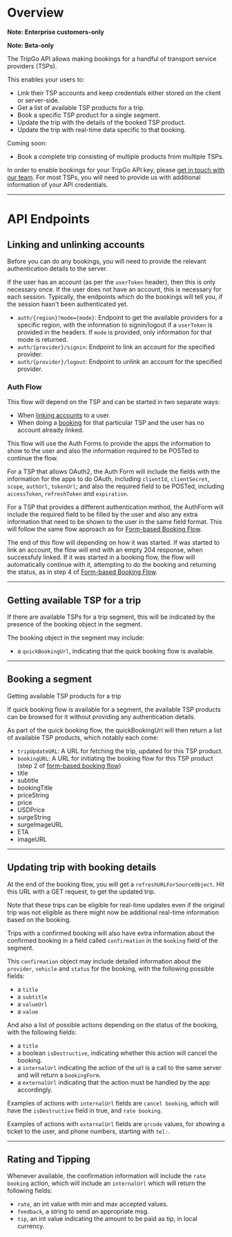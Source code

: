 # Overview

**Note: Enterprise customers-only**

**Note: Beta-only**

The TripGo API allows making bookings for a handful of transport service providers (TSPs).

This enables your users to:

- Link their TSP accounts and keep credentials either stored on the client or server-side.
- Get a list of available TSP products for a trip.
- Book a specific TSP product for a single segment.
- Update the trip with the details of the booked TSP product.
- Update the trip with real-time data specific to that booking.

Coming soon:

- Book a complete trip consisting of multiple products from multiple TSPs.

In order to enable bookings for your TripGo API key, please [get in touch with our team](mailto:api@skedgo.com). For most TSPs, you will need to provide us with additional information of your API credentials.


---

# API Endpoints

## Linking and unlinking accounts

Before you can do any bookings, you will need to provide the relevant authentication details to the server.

If the user has an account (as per the `userToken` header), then this is only necessary once. If the user does not have an account, this is necessary for each session. Typically, the endpoints which do the bookings will tell you, if the session hasn't been authenticated yet.

- `auth/{region}?mode={mode}`: Endpoint to get the available providers for a specific region, with the information to signin/logout if a `userToken` is provided in the headers. If `mode` is provided, only information for that mode is returned.
- `auth/{provider}/signin`: Endpoint to link an account for the specified provider.
- `auth/{provider}/logout`: Endpoint to unlink an account for the specified provider.

### Auth Flow

This flow will depend on the TSP and can be started in two separate ways:

- When [linking accounts](#linking-and-unlinking-accounts) to a user.
- When doing a [booking](#booking-a-segment) for that particular TSP and the user has no account already linked.

This flow will use the Auth Forms to provide the apps the information to show to the user and also the information required to be POSTed to continue the flow.

For a TSP that allows OAuth2, the Auth Form will include the fields with the information for the apps to do OAuth, including `clientId`, `clientSecret`, `scope`, `authUrl`, `tokenUrl`; and also the required field to be POSTed, including `accessToken`, `refreshToken` and `expiration`.

For a TSP that provides a different authentication method, the AuthForm will include the required field to be filled by the user and also any extra information that need to be shown to the user in the same field format. This will follow the same flow approach as for [Form-based Booking Flow](#form-based-booking-flow).

The end of this flow will depending on how it was started.
If was started to link an account, the flow will end with an empty 204 response, when successfuly linked.
If it was started in a booking flow, the flow will automatically continue with it, attempting to do the booking and returning the status, as in step 4 of [Form-based Booking Flow](#form-based-booking-flow).


---

## Getting available TSP for a trip

If there are available TSPs for a trip segment, this will be indicated by the presence of the booking object in the segment.

The booking object in the segment may include:

- a `quickBookingUrl`, indicating that the quick booking flow is available.

---

## Booking a segment

Getting available TSP products for a trip

If quick booking flow is available for a segment, the available TSP products can be browsed for it without providing any authentication details. 

As part of the quick booking flow, the quickBookingUrl will then return a list of available TSP products, which notably each come:

- `tripUpdateURL`: A URL for fetching the trip, updated for this TSP product.
- `bookingURL`: A URL for initiating the booking flow for this TSP product (step 2 of [form-based booking flow](#form-based-booking-flow))
- title
- subtitle
- bookingTitle
- priceString
- price
- USDPrice
- surgeString
- surgeImageURL
- ETA
- imageURL

---

## Updating trip with booking details

At the end of the booking flow, you will get a `refreshURLForSourceObject`. Hit this URL with a GET request, to get the updated trip.

Note that these trips can be eligible for real-time updates even if the original trip was not eligible as there might now be additional real-time information based on the booking.

Trips with a confirmed booking will also have extra information about the confirmed booking in a field called `confirmation` in the `booking` field of the segment.

This `confirmation` object may include detailed information about the `provider`, `vehicle` and `status` for the booking, with the following possible fields:

- a `title`
- a `subtitle`
- a `valueUrl`
- a `value`

And also a list of possible actions depending on the status of the booking, with the following fields:

- a `title`
- a boolean `isDestructive`, indicating whether this action will cancel the booking.
- a `internalUrl` indicating the action of the url is a call to the same server and will return a `bookingForm`.
- a `externalUrl` indicating that the action must be handled by the app accordingly.

Examples of actions with `internalUrl` fields are `cancel booking`, which will have the `isDestructive` field in true, and `rate booking`.

Examples of actions with `externalUrl` fields are `qrcode` values, for showing a ticket to the user, and phone numbers, starting with `tel:`.

---

## Rating and Tipping

Whenever available, the confirmation information will include the `rate booking` action, which will include an `internalUrl` which will return the following fields:

- `rate`, an int value with min and max accepted values.
- `feedback`, a string to send an appropriate msg.
- `tip`, an int value indicating the amount to be paid as tip, in local currency.
